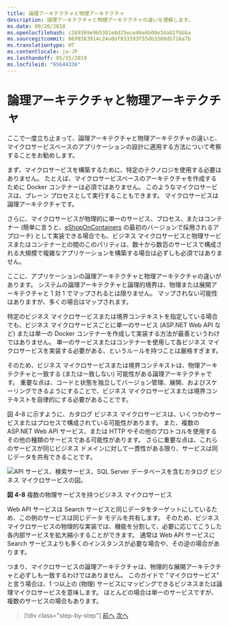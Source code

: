 ```yaml
---
title: 論理アーキテクチャと物理アーキテクチャ
description: 論理アーキテクチャと物理アーキテクチャの違いを理解します。
ms.date: 09/20/2018
ms.openlocfilehash: c269369e9b5391e8d25ece46e6b08e34a82fbbba
ms.sourcegitcommit: 8699383914c24a0df033393f55db3369db728a7b
ms.translationtype: HT
ms.contentlocale: ja-JP
ms.lasthandoff: 05/15/2019
ms.locfileid: "65644336"
---
```

# <a name="logical-architecture-versus-physical-architecture"></a>論理アーキテクチャと物理アーキテクチャ

ここで一度立ち止まって、論理アーキテクチャと物理アーキテクチャの違いと、マイクロサービスベースのアプリケーションの設計に適用する方法について考察することをお勧めします。

まず、マイクロサービスを構築するために、特定のテクノロジを使用する必要はありません。 たとえば、マイクロサービスベースのアーキテクチャを作成するために Docker コンテナーは必須ではありません。 このようなマイクロサービスは、プレーン プロセスとして実行することもできます。 マイクロサービスは論理アーキテクチャです。

さらに、マイクロサービスが物理的に単一のサービス、プロセス、またはコンテナー (簡単に言うと、[eShopOnContainers](https://aka.ms/MicroservicesArchitecture) の最初のバージョンで採用されるアプローチ) として実装できる場合でも、ビジネス マイクロサービスと物理サービスまたはコンテナーとの間のこのパリティは、数十から数百のサービスで構成される大規模で複雑なアプリケーションを構築する場合は必ずしも必須ではありません。

ここに、アプリケーションの論理アーキテクチャと物理アーキテクチャの違いがあります。 システムの論理アーキテクチャと論理的境界は、物理または展開アーキテクチャと 1 対 1 でマップされるとは限りません。 マップされない可能性はありますが、多くの場合はマップされます。

特定のビジネス マイクロサービスまたは境界コンテキストを指定している場合でも、ビジネス マイクロサービスごとに単一のサービス (ASP.NET Web API など) または単一の Docker コンテナーを作成して実装する方法が最善というわけではありません。 単一のサービスまたはコンテナーを使用して各ビジネス マイクロサービスを実装する必要がある、というルールを持つことは厳格すぎます。

そのため、ビジネス マイクロサービスまたは境界コンテキストは、物理アーキテクチャと一致する (または一致しない) 可能性がある論理アーキテクチャです。 重要な点は、コードと状態を独立してバージョン管理、展開、およびスケーリングできるようにすることで、ビジネス マイクロサービスまたは境界コンテキストを自律的にする必要があることです。

図 4-8 に示すように、カタログ ビジネス マイクロサービスは、いくつかのサービスまたはプロセスで構成されている可能性があります。 また、複数の ASP.NET Web API サービス、または HTTP やその他のプロトコルを使用するその他の種類のサービスである可能性があります。 さらに重要な点は、これらのサービスが同じビジネス ドメインに対して一貫性がある限り、サービスは同じデータを共有できることです。

![API サービス、検索サービス、SQL Server データベースを含むカタログ ビジネス マイクロサービスの図。](./media/image8.png)

**図 4-8** 複数の物理サービスを持つビジネス マイクロサービス

Web API サービスは Search サービスと同じデータをターゲットにしているため、この例のサービスは同じデータ モデルを共有します。 そのため、ビジネス マイクロサービスの物理的な実装では、機能を分割して、必要に応じてこうした各内部サービスを拡大縮小することができます。 通常は Web API サービスに Search サービスよりも多くのインスタンスが必要な場合や、その逆の場合があります。

つまり、マイクロサービスの論理アーキテクチャは、物理的な展開アーキテクチャと必ずしも一致するわけではありません。 このガイドで "マイクロサービス" と言う場合は、1 つ以上の (物理) サービスにマッピングできるビジネスまたは論理マイクロサービスを意味します。 ほとんどの場合は単一のサービスですが、複数のサービスの場合もあります。

>[!div class="step-by-step"]
>[前へ](data-sovereignty-per-microservice.md)
>[次へ](distributed-data-management.md)
